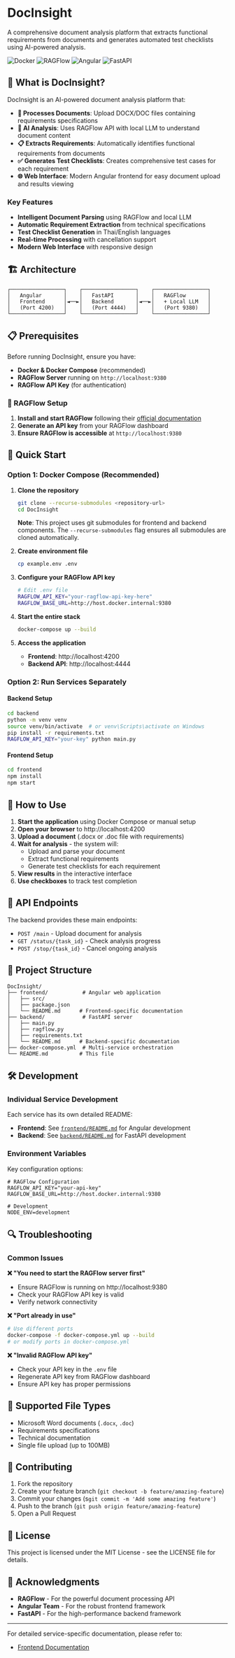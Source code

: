# DocInsight

A comprehensive document analysis platform that extracts functional requirements from documents and generates automated test checklists using AI-powered analysis.

![Docker](https://img.shields.io/badge/Docker-Compose-blue?style=flat-square&logo=docker)
![RAGFlow](https://img.shields.io/badge/RAGFlow-API-green?style=flat-square)
![Angular](https://img.shields.io/badge/Angular-19.2-red?style=flat-square&logo=angular)
![FastAPI](https://img.shields.io/badge/FastAPI-Python-blue?style=flat-square&logo=fastapi)

## 🚀 What is DocInsight?

DocInsight is an AI-powered document analysis platform that:

- **📄 Processes Documents**: Upload DOCX/DOC files containing requirements specifications
- **🤖 AI Analysis**: Uses RAGFlow API with local LLM to understand document content
- **📋 Extracts Requirements**: Automatically identifies functional requirements from documents
- **✅ Generates Test Checklists**: Creates comprehensive test cases for each requirement
- **🌐 Web Interface**: Modern Angular frontend for easy document upload and results viewing

### Key Features
- **Intelligent Document Parsing** using RAGFlow and local LLM
- **Automatic Requirement Extraction** from technical specifications
- **Test Checklist Generation** in Thai/English languages
- **Real-time Processing** with cancellation support
- **Modern Web Interface** with responsive design

## 🏗️ Architecture

```
┌─────────────────┐    ┌─────────────────┐    ┌─────────────────┐
│   Angular       │    │   FastAPI       │    │   RAGFlow       │
│   Frontend      │◄──►│   Backend       │◄──►│   + Local LLM   │
│   (Port 4200)   │    │   (Port 4444)   │    │   (Port 9380)   │
└─────────────────┘    └─────────────────┘    └─────────────────┘
```

## 📋 Prerequisites

Before running DocInsight, ensure you have:

- **Docker & Docker Compose** (recommended)
- **RAGFlow Server** running on `http://localhost:9380`
- **RAGFlow API Key** (for authentication)

### 🔧 RAGFlow Setup

1. **Install and start RAGFlow** following their [official documentation](https://ragflow.io/docs)
2. **Generate an API key** from your RAGFlow dashboard
3. **Ensure RAGFlow is accessible** at `http://localhost:9380`

## 🚀 Quick Start

### Option 1: Docker Compose (Recommended)

1. **Clone the repository**
   ```bash
   git clone --recurse-submodules <repository-url>
   cd DocInsight
   ```
   **Note**: This project uses git submodules for frontend and backend components. The `--recurse-submodules` flag ensures all submodules are cloned automatically.

2. **Create environment file**
   ```bash
   cp example.env .env
   ```

3. **Configure your RAGFlow API key**
   ```bash
   # Edit .env file
   RAGFLOW_API_KEY="your-ragflow-api-key-here"
   RAGFLOW_BASE_URL=http://host.docker.internal:9380
   ```

4. **Start the entire stack**
   ```bash
   docker-compose up --build
   ```

5. **Access the application**
   - **Frontend**: http://localhost:4200
   - **Backend API**: http://localhost:4444

### Option 2: Run Services Separately

#### Backend Setup
```bash
cd backend
python -m venv venv
source venv/bin/activate  # or venv\Scripts\activate on Windows
pip install -r requirements.txt
RAGFLOW_API_KEY="your-key" python main.py
```

#### Frontend Setup
```bash
cd frontend
npm install
npm start
```

## 📖 How to Use

1. **Start the application** using Docker Compose or manual setup
2. **Open your browser** to http://localhost:4200
3. **Upload a document** (.docx or .doc file with requirements)
4. **Wait for analysis** - the system will:
   - Upload and parse your document
   - Extract functional requirements
   - Generate test checklists for each requirement
5. **View results** in the interactive interface
6. **Use checkboxes** to track test completion

## 🔗 API Endpoints

The backend provides these main endpoints:

- `POST /main` - Upload document for analysis
- `GET /status/{task_id}` - Check analysis progress
- `POST /stop/{task_id}` - Cancel ongoing analysis

## 📁 Project Structure

```
DocInsight/
├── frontend/           # Angular web application
│   ├── src/
│   ├── package.json
│   └── README.md      # Frontend-specific documentation
├── backend/            # FastAPI server
│   ├── main.py
│   ├── ragflow.py
│   ├── requirements.txt
│   └── README.md      # Backend-specific documentation
├── docker-compose.yml  # Multi-service orchestration
└── README.md          # This file
```

## 🛠️ Development

### Individual Service Development

Each service has its own detailed README:
- **Frontend**: See [`frontend/README.md`](frontend/README.md) for Angular development
- **Backend**: See [`backend/README.md`](backend/README.md) for FastAPI development

### Environment Variables

Key configuration options:

```env
# RAGFlow Configuration
RAGFLOW_API_KEY="your-api-key"
RAGFLOW_BASE_URL=http://host.docker.internal:9380

# Development
NODE_ENV=development
```

## 🔍 Troubleshooting

### Common Issues

**❌ "You need to start the RAGFlow server first"**
- Ensure RAGFlow is running on http://localhost:9380
- Check your RAGFlow API key is valid
- Verify network connectivity

**❌ "Port already in use"**
```bash
# Use different ports
docker-compose -f docker-compose.yml up --build
# or modify ports in docker-compose.yml
```

**❌ "Invalid RAGFlow API key"**
- Check your API key in the `.env` file
- Regenerate API key from RAGFlow dashboard
- Ensure API key has proper permissions

## 📝 Supported File Types

- Microsoft Word documents (`.docx`, `.doc`)
- Requirements specifications
- Technical documentation
- Single file upload (up to 100MB)

## 🤝 Contributing

1. Fork the repository
2. Create your feature branch (`git checkout -b feature/amazing-feature`)
3. Commit your changes (s`git commit -m 'Add some amazing feature'`)
4. Push to the branch (`git push origin feature/amazing-feature`)
5. Open a Pull Request

## 📄 License

This project is licensed under the MIT License - see the LICENSE file for details.

## 🙏 Acknowledgments

- **RAGFlow** - For the powerful document processing API
- **Angular Team** - For the robust frontend framework
- **FastAPI** - For the high-performance backend framework

---

For detailed service-specific documentation, please refer to:
- [Frontend Documentation](frontend/README.md)